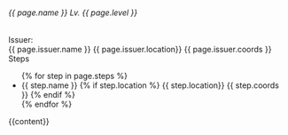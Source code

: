 ---
---


<div class="card">
    <div class="card-content">
        <div class="content">
            <h6 class="subtitle is-6">
            <span class="icon-text">
                <span class="icon"><i class="quest-msq"></i></span>
                <span>{{ page.name }}</span> 
                <span class="level">Lv. {{ page.level }}</span>
            </span>
            </h6>
            <div class="info-row">
                <span class="field">Issuer:</span>
                <span class="value">
                    <div class="npc">
                        <span class="name">{{ page.issuer.name }}</span>
                        <span class="location">{{ page.issuer.location}} {{ page.issuer.coords }}</span>
                    </div>
                </span>
            </div>
            <div class="info-row">
                <span class="field">Steps</span>
                <span class="value">
                    <ul>
                        {% for step in page.steps %}
                        <li>
                            <div class="npc">
                                <span class="name">{{ step.name }}</span>
                                {% if step.location %}
                                <span class="location">{{ step.location}} {{ step.coords }}</span>
                                {% endif %}
                            </div>
                        </li>
                        {% endfor %}
                    </ul>
                </span>
            </div>
        </div>
    </div>
</div>

{{content}}